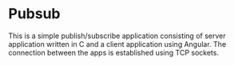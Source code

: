 # Pubsub
This is a simple publish/subscribe application consisting of server application written in C and a client application using Angular. The connection between the apps is established using TCP sockets. 
